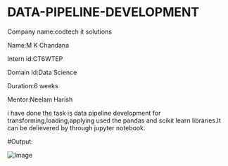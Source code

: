 # DATA-PIPELINE-DEVELOPMENT

Company name:codtech it solutions

Name:M K Chandana

Intern id:CT6WTEP

Domain Id:Data Science

Duration:6 weeks

Mentor:Neelam Harish

i have done the task is data pipeline development for transforming,loading,applying used the pandas and scikit learn libraries.It can be delievered by through jupyter notebook.

#Output:

![Image](https://github.com/user-attachments/assets/59fd23e7-44b6-4cdc-a2af-269e68ac3bd6)
